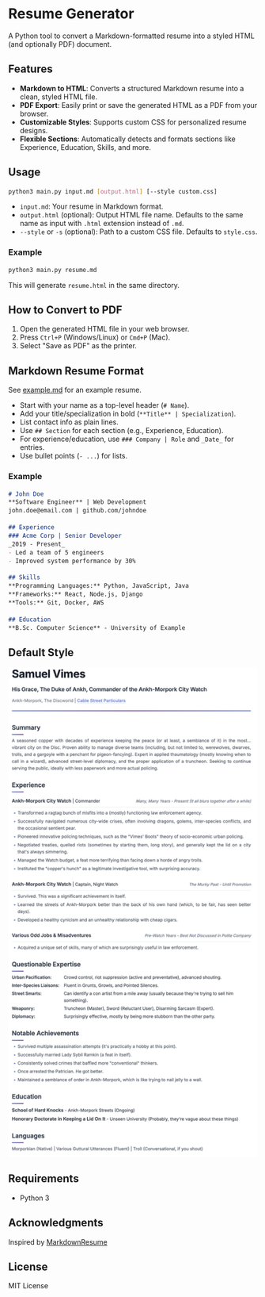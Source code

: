 # Resume Generator

A Python tool to convert a Markdown-formatted resume into a styled HTML (and optionally PDF) document.

## Features

- **Markdown to HTML**: Converts a structured Markdown resume into a clean, styled HTML file.
- **PDF Export**: Easily print or save the generated HTML as a PDF from your browser.
- **Customizable Styles**: Supports custom CSS for personalized resume designs.
- **Flexible Sections**: Automatically detects and formats sections like Experience, Education, Skills, and more.

## Usage

```bash
python3 main.py input.md [output.html] [--style custom.css]
```

- `input.md`: Your resume in Markdown format.
- `output.html` (optional): Output HTML file name. Defaults to the same name as input with `.html` extension instead of `.md`.
- `--style` or `-s` (optional): Path to a custom CSS file. Defaults to `style.css`.

### Example

```bash
python3 main.py resume.md
```

This will generate `resume.html` in the same directory.

## How to Convert to PDF

1. Open the generated HTML file in your web browser.
2. Press `Ctrl+P` (Windows/Linux) or `Cmd+P` (Mac).
3. Select "Save as PDF" as the printer.

## Markdown Resume Format

See [example.md](example.md) for an example resume.

- Start with your name as a top-level header (`# Name`).
- Add your title/specialization in bold (`**Title** | Specialization`).
- List contact info as plain lines.
- Use `## Section` for each section (e.g., Experience, Education).
- For experience/education, use `### Company | Role` and `_Date_` for entries.
- Use bullet points (`- ...`) for lists.

### Example

```markdown
# John Doe
**Software Engineer** | Web Development
john.doe@email.com | github.com/johndoe

## Experience
### Acme Corp | Senior Developer
_2019 - Present_
- Led a team of 5 engineers
- Improved system performance by 30%

## Skills
**Programming Languages:** Python, JavaScript, Java
**Frameworks:** React, Node.js, Django
**Tools:** Git, Docker, AWS

## Education
**B.Sc. Computer Science** - University of Example
```

## Default Style

![Screenshot of the default style](examples/example_resume.jpeg)

## Requirements

- Python 3

## Acknowledgments

Inspired by [MarkdownResume](https://markdownresume.app/)


## License

MIT License
